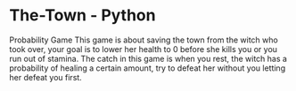 # The-Town - Python
Probability Game
This game is about saving the town from the witch who took over, your goal is to lower her health to 0 before she kills you or you run out of stamina. 
The catch in this game is when you rest, the witch has a probability of healing a certain amount, try to defeat her without you letting her defeat you first.
